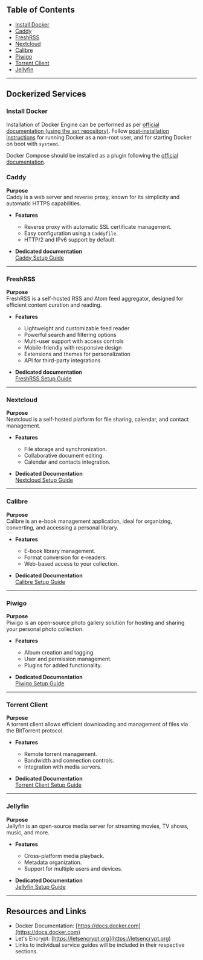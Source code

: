 ## Table of Contents


- [Install Docker](#install-docker)
- [Caddy](#caddy)
- [FreshRSS](#freshrss)
- [Nextcloud](#nextcloud)
- [Calibre](#calibre)
- [Piwigo](#piwigo)
- [Torrent Client](#torrent-client)
- [Jellyfin](#jellyfin)

---

## Dockerized Services

### Install Docker

Installation of Docker Engine can be performed as per [official documentation (using the `apt` repository)][docker_install]. Follow [post-installation instructions][docker_postinstall] for running Docker as a non-root user, and for starting Docker on boot with `systemd`.

Docker Compose should be installed as a plugin following the [official documentation][docker_compose_plugin].

### Caddy

**Purpose**  
Caddy is a web server and reverse proxy, known for its simplicity and automatic HTTPS capabilities.

- **Features**
  - Reverse proxy with automatic SSL certificate management.
  - Easy configuration using a `Caddyfile`.
  - HTTP/2 and IPv6 support by default.

- **Dedicated documentation**  
  [Caddy Setup Guide](./services/caddy/README.md)

---

### FreshRSS

**Purpose**  
FreshRSS is a self-hosted RSS and Atom feed aggregator, designed for efficient content curation and reading.

- **Features**
  - Lightweight and customizable feed reader
  - Powerful search and filtering options
  - Multi-user support with access controls
  - Mobile-friendly with responsive design
  - Extensions and themes for personalization
  - API for third-party integrations

- **Dedicated documentation**  
  [FreshRSS Setup Guide](./services/freshrss/README.md)

---

### Nextcloud

**Purpose**  
Nextcloud is a self-hosted platform for file sharing, calendar, and contact management.

- **Features**
  - File storage and synchronization.
  - Collaborative document editing.
  - Calendar and contacts integration.

- **Dedicated Documentation**  
  [Nextcloud Setup Guide](#)

---

### Calibre

**Purpose**  
Calibre is an e-book management application, ideal for organizing, converting, and accessing a personal library.

- **Features**
  - E-book library management.
  - Format conversion for e-readers.
  - Web-based access to your collection.

- **Dedicated Documentation**  
  [Calibre Setup Guide](#)

---

### Piwigo

**Purpose**  
Piwigo is an open-source photo gallery solution for hosting and sharing your personal photo collection.

- **Features**
  - Album creation and tagging.
  - User and permission management.
  - Plugins for added functionality.

- **Dedicated Documentation**  
  [Piwigo Setup Guide](#)

---

### Torrent Client

**Purpose**  
A torrent client allows efficient downloading and management of files via the BitTorrent protocol.

- **Features**
  - Remote torrent management.
  - Bandwidth and connection controls.
  - Integration with media servers.

- **Dedicated Documentation**  
  [Torrent Client Setup Guide](#)

---

### Jellyfin

**Purpose**  
Jellyfin is an open-source media server for streaming movies, TV shows, music, and more.

- **Features**
  - Cross-platform media playback.
  - Metadata organization.
  - Support for multiple users and devices.

- **Dedicated Documentation**  
  [Jellyfin Setup Guide](#)

---

## Resources and Links

- Docker Documentation: [https://docs.docker.com](https://docs.docker.com)  
- Let's Encrypt: [https://letsencrypt.org](https://letsencrypt.org)  
- Links to individual service guides will be included in their respective sections.
  
[docker_install]:https://docs.docker.com/engine/install/ubuntu/#install-using-the-repository  
[docker_postinstall]:https://docs.docker.com/engine/install/linux-postinstall/  
[docker_compose_plugin]:https://docs.docker.com/compose/install/linux/  
